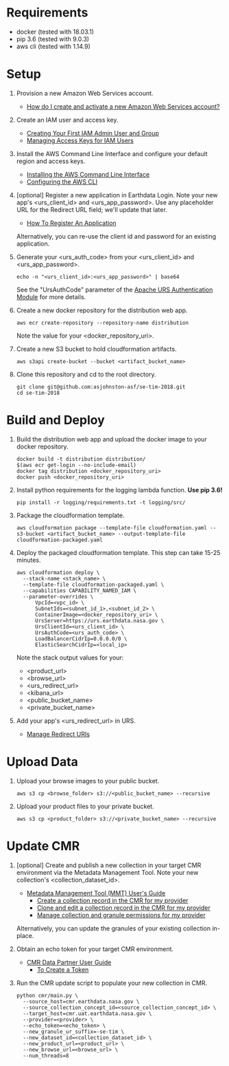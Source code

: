 # Requirements

- docker (tested with 18.03.1)
- pip 3.6 (tested with 9.0.3)
- aws cli (tested with 1.14.9)

# Setup

1. Provision a new Amazon Web Services account.

   - [How do I create and activate a new Amazon Web Services account?](https://aws.amazon.com/premiumsupport/knowledge-center/create-and-activate-aws-account/)

1. Create an IAM user and access key.

   - [Creating Your First IAM Admin User and Group](https://docs.aws.amazon.com/IAM/latest/UserGuide/getting-started_create-admin-group.html)
   - [Managing Access Keys for IAM Users](https://docs.aws.amazon.com/IAM/latest/UserGuide/id_credentials_access-keys.html)

1. Install the AWS Command Line Interface and configure your default region and access keys.

   - [Installing the AWS Command Line Interface](https://docs.aws.amazon.com/cli/latest/userguide/installing.html)
   - [Configuring the AWS CLI](https://docs.aws.amazon.com/cli/latest/userguide/cli-chap-getting-started.html)

1. [optional] Register a new application in Earthdata Login.  Note your new app's <urs_client_id> and <urs_app_password>.  Use any placeholder URL for the Redirect URL field; we'll update that later.

   - [How To Register An Application](https://wiki.earthdata.nasa.gov/display/EL/How+To+Register+An+Application)

   Alternatively, you can re-use the client id and password for an existing application.

1. Generate your <urs_auth_code> from your <urs_client_id> and <urs_app_password>.

   ```
   echo -n "<urs_client_id>:<urs_app_password>" | base64
   ```

   See the "UrsAuthCode" parameter of the [Apache URS Authentication Module](https://developer.earthdata.nasa.gov/urs/urs-integration/apache-urs-authentication-module) for more details.


1. Create a new docker repository for the distribution web app.

   ```
   aws ecr create-repository --repository-name distribution
   ```

   Note the value for your <docker_repository_uri>.

1. Create a new S3 bucket to hold cloudformation artifacts.

   ```
   aws s3api create-bucket --bucket <artifact_bucket_name>
   ```

1. Clone this repository and cd to the root directory.

   ```
   git clone git@github.com:asjohnston-asf/se-tim-2018.git
   cd se-tim-2018
   ```

# Build and Deploy

1. Build the distribution web app and upload the docker image to your docker repository.

   ```
   docker build -t distribution distribution/
   $(aws ecr get-login --no-include-email)
   docker tag distribution <docker_repository_uri>
   docker push <docker_repository_uri>
   ```

1. Install python requirements for the logging lambda function.  **Use pip 3.6!**

   ```
   pip install -r logging/requirements.txt -t logging/src/
   ```

1. Package the cloudformation template.

   ```
   aws cloudformation package --template-file cloudformation.yaml --s3-bucket <artifact_bucket_name> --output-template-file cloudformation-packaged.yaml
   ```

1. Deploy the packaged cloudformation template.  This step can take 15-25 minutes.

   ```
   aws cloudformation deploy \
     --stack-name <stack_name> \
     --template-file cloudformation-packaged.yaml \
     --capabilities CAPABILITY_NAMED_IAM \
     --parameter-overrides \
         VpcId=<vpc_id> \
         SubnetIds=<subnet_id_1>,<subnet_id_2> \
         ContainerImage=<docker_repository_uri> \
         UrsServer=https://urs.earthdata.nasa.gov \
         UrsClientId=<urs_client_id> \
         UrsAuthCode=<urs_auth_code> \
         LoadBalancerCidrIp=0.0.0.0/0 \
         ElasticSearchCidrIp=<local_ip>
   ```

   Note the stack output values for your:
   - <product_url>
   - <browse_url>
   - <urs_redirect_url>
   - <kibana_url>
   - <public_bucket_name>
   - <private_bucket_name>

1. Add your app's <urs_redirect_url> in URS.

   - [Manage Redirect URIs](https://developer.earthdata.nasa.gov/urs/urs-integration/how-to-register-an-application/manage-redirect-uris)

# Upload Data

1. Upload your browse images to your public bucket.

   ```
   aws s3 cp <browse_folder> s3://<public_bucket_name> --recursive
   ```

1. Upload your product files to your private bucket.

   ```
   aws s3 cp <product_folder> s3://<private_bucket_name> --recursive
   ```

# Update CMR

1. [optional] Create and publish a new collection in your target CMR environment via the Metadata Management Tool.  Note your new collection's <collection_dataset_id>.

   - [Metadata Management Tool (MMT) User's Guide](https://wiki.earthdata.nasa.gov/display/CMR/Metadata+Management+Tool+%28MMT%29+User%27s+Guide)
     - [Create a collection record in the CMR for my provider](https://wiki.earthdata.nasa.gov/display/CMR/Metadata+Management+Tool+%28MMT%29+User%27s+Guide#MetadataManagementTool(MMT)User'sGuide-CreateacollectionrecordintheCMRformyprovider)
     - [Clone and edit a collection record in the CMR for my provider](https://wiki.earthdata.nasa.gov/display/CMR/Metadata+Management+Tool+%28MMT%29+User%27s+Guide#MetadataManagementTool(MMT)User'sGuide-CloneandeditacollectionrecordintheCMRformyprovider)
     - [Manage collection and granule permissions for my provider](https://wiki.earthdata.nasa.gov/display/CMR/Metadata+Management+Tool+%28MMT%29+User%27s+Guide#MetadataManagementTool(MMT)User'sGuide-Managecollectionandgranulepermissionsformyprovider)

   Alternatively, you can update the granules of your existing collection in-place.

1. Obtain an echo token for your target CMR environment.

   - [CMR Data Partner User Guide](https://wiki.earthdata.nasa.gov/display/CMR/CMR+Data+Partner+User+Guide)
     - [To Create a Token](https://wiki.earthdata.nasa.gov/display/CMR/CMR+Data+Partner+User+Guide#CMRDataPartnerUserGuide-ToCreateaToken)

1. Run the CMR update script to populate your new collection in CMR.

   ```
   python cmr/main.py \
     --source_host=cmr.earthdata.nasa.gov \
     --source_collection_concept_id=<source_collection_concept_id> \
     --target_host=cmr.uat.earthdata.nasa.gov \
     --provider=<provider> \
     --echo_token=<echo_token> \
     --new_granule_ur_suffix=-se-tim \
     --new_dataset_id=<collection_dataset_id> \
     --new_product_url=<product_url> \
     --new_browse_url=<browse_url> \
     --num_threads=8
   ```
